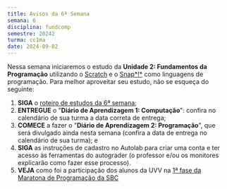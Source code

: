 ```yaml
---
title: Avisos da 6ª Semana
semana: 6
disciplina: fundcomp
semestre: 20242
turma: cc1ma
date: 2024-09-02
---
```


Nessa semana iniciaremos o estudo da **Unidade 2: Fundamentos da Programação**
utilizando o [Scratch](https://scratch.mit.edu/) e o
[Snap*!*](https://snap.berkeley.edu/) como linguagens de programação. Para
melhor aproveitar seu estudo, não se esqueça do seguinte:

1. **SIGA** o [roteiro de estudos da 6ª
   semana](/disciplinas/fundamentos_computacao/estudo/#re6sem);
1. **ENTREGUE** o "**Diário de Aprendizagem 1: Computação**": confira no
   calendário de sua turma a data correta de entrega;
1. **COMECE** a fazer o "**Diário de Aprendizagem 2: Programação**", que
   será divulgado ainda nesta semana (confira a data de entrega no
   calendário de sua turma); e
1. **SIGA** as instruções de cadastro no Autolab para criar uma conta
   e ter acesso às ferramentas do autograder (o professor e/ou os monitores
   explicarão como fazer esse processo).
1. **VEJA** como foi a participação dos alunos da UVV na [1ª fase da
   Maratona de Programação da SBC](/2024/09/01/maratona/)
